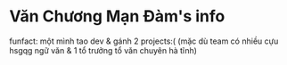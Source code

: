# Văn Chương Mạn Đàm's info

funfact: một mình tao dev & gánh 2 projects:( (mặc dù team có nhiều cựu hsgqg ngữ văn & 1 tổ trưởng tổ văn chuyên hà tĩnh)
